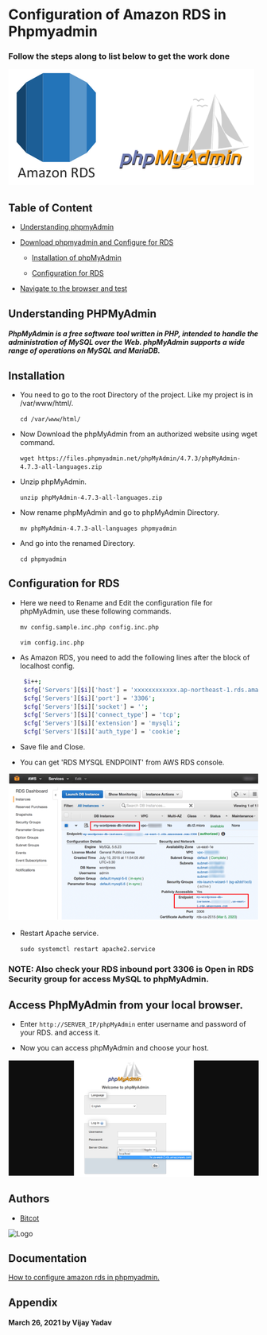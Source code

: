 # Configuration of Amazon RDS in Phpmyadmin

### Follow the steps along to list below to get the work done

![db](https://github.com/Sahilbhawke/argoproject/blob/17d175f839efa7bb23ffba2b28000d65d240a5b2/db.png?raw=true)

## Table of Content

- [Understanding phpmyAdmin](https://github.com/Sahilbhawke/argoproject#understanding-phpmyadmin)

- [Download phpmyadmin and Configure for RDS](https://github.com/Sahilbhawke/argoproject#installation)
   
  * [Installation of phpMyAdmin](https://github.com/Sahilbhawke/argoproject#installation)
    
  * [Configuration for RDS](https://github.com/Sahilbhawke/argoproject#configuration-for-rds)

-  [Navigate to the browser and test](https://github.com/Sahilbhawke/argoproject#access-phpmyadmin-from-your-local-browser)
  

  ## Understanding PHPMyAdmin
##### PhpMyAdmin is a free software tool written in PHP, intended to handle the administration of MySQL over the Web. phpMyAdmin supports a wide range of operations on MySQL and MariaDB.

## Installation

- You need to go to the root Directory of the project. Like my project is in /var/www/html/.
  
  `cd /var/www/html/`

-  Now Download the phpMyAdmin from an authorized website using wget command.

    `wget https://files.phpmyadmin.net/phpMyAdmin/4.7.3/phpMyAdmin-4.7.3-all-languages.zip`

-  Unzip phpMyAdmin.
   
   `unzip phpMyAdmin-4.7.3-all-languages.zip`
   
-  Now rename phpMyAdmin and go to phpMyAdmin Directory.

   `mv phpMyAdmin-4.7.3-all-languages phpmyadmin` 

-  And go into the renamed Directory.

   `cd phpmyadmin`

## Configuration for RDS

-  Here we need to Rename and Edit the configuration file for phpMyAdmin, use these following commands.

   `mv config.sample.inc.php config.inc.php`
    
    `vim config.inc.php`

- As Amazon RDS, you need to add the following lines after the block of localhost config.

  ```bash
   $i++;
   $cfg['Servers'][$i]['host'] = 'xxxxxxxxxxxx.ap-northeast-1.rds.amazonaws.com';
   $cfg['Servers'][$i]['port'] = '3306';
   $cfg['Servers'][$i]['socket'] = '';
   $cfg['Servers'][$i]['connect_type'] = 'tcp';
   $cfg['Servers'][$i]['extension'] = 'mysqli';
   $cfg['Servers'][$i]['auth_type'] = 'cookie';
  ``` 
- Save file and Close.

- You can get 'RDS MYSQL ENDPOINT' from AWS RDS console.
 
 ![image](https://github.com/Sahilbhawke/argoproject/blob/17d175f839efa7bb23ffba2b28000d65d240a5b2/image%20(1).png?raw=true)

- Restart Apache service.

  `sudo systemctl restart apache2.service`

 ### NOTE: Also check your RDS inbound port 3306 is Open in RDS Security group for access MySQL to phpMyAdmin.

## Access PhpMyAdmin from your local browser.

- Enter `http://SERVER_IP/phpMyAdmin` enter username and password of your RDS. and access it.

- Now you can access phpMyAdmin and choose your host.

 ![image](https://github.com/Sahilbhawke/argoproject/blob/17d175f839efa7bb23ffba2b28000d65d240a5b2/image.png?raw=true)
  
## Authors

- [Bitcot](https://www.bitcot.com/)

![Logo](https://ca.slack-edge.com/T038JGHAM-U10U9592T-7448ec25ea73-54)

## Documentation

[How to configure amazon rds in phpmyadmin.](https://docs.google.com/document/d/1KF7EPu5LpfZ0Pi8buJxOOu_SX8d9DIqHSMS4Kmxsxmo/edit?usp=sharing)

  
## Appendix

#### March 26, 2021 by Vijay Yadav 
